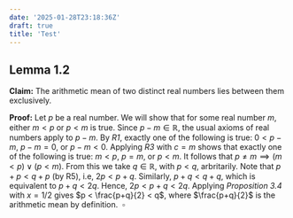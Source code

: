```yaml
---
date: '2025-01-28T23:18:36Z'
draft: true
title: 'Test'
---
```


## Lemma 1.2
**Claim:** 
The arithmetic mean of two distinct real numbers lies between them exclusively.
<!--more-->

**Proof:**
Let $p$ be a real number. We will show that for some real number $m$, either $m < p$ or $p< m$ is true. Since $p-m \in \mathbb{R}$, the usual axioms of real numbers apply to $p-m$. By *R1*, exactly one of the following is true: $0 < p-m$, $p-m=0$, or $p-m < 0$. Applying *R3* with $c = m$ shows that exactly one of the following is true: $m < p$, $p=m$, or $p < m$. It follows that $p \neq m \implies (m < p) \lor (p < m)$. From this we take $q \in \mathbb{R}$, with $p < q$, arbritarily. Note that $p + p < q + p$ (by R5), i.e, $2p < p + q$. Similarly, $p + q < q + q$, which is equivalent to $p + q < 2q$. Hence, $2p < p + q < 2q$. Applying *Proposition 3.4* with $x=1/2$ gives $p < \frac{p+q}{2} < q$, where $\frac{p+q}{2}$ is the arithmetic mean by definition. $\ \square$ 

